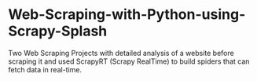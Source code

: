 # Web-Scraping-with-Python-using-Scrapy-Splash
Two Web Scraping Projects with detailed analysis of a website before scraping it and used ScrapyRT (Scrapy RealTime) to build spiders that can fetch data in real-time.
